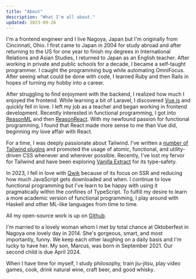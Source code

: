 ```yaml
---
title: "About"
description: "What I'm all about."
updated: 2023-09-26
---
```


I'm a frontend engineer and I live Nagoya, Japan but I'm originally from
Cincinnati, Ohio. I first came to Japan in 2004 for study abroad and after
returning to the US for one year to finish my degrees in International
Relations and Asian Studies, I returned to Japan as an English teacher. After
working in private and public schools for a decade, I became a self-taught
programmer. I caught the programming bug while automating
OmniFocus. After seeing what could be done with code, I learned
Ruby and then Rails in hopes of turning my hobby into a career.

After struggling to find enjoyment with the backend, I realized how much I
enjoyed the frontend. While learning a bit of Laravel, I discovered
[Vue.js](https://vuejs.org) and quickly fell in love. I left my job as a
teacher and began working in frontend development. Recently interested in
functional programming, I got into [ReasonML](https://reasonml.github.io) and
then [ReasonReact](https://reasonml.github.io/reason-react/). With my newfound
passion for functional programming, I found that React made more sense to me
than Vue did, beginning my love affair with React.

For a time, I was deeply passionate about Tailwind. I've written a [number of
Tailwind plugins](https://github.com/brandonpittman/tailwindcss-plugin-fancy)
and promoted the usage of atomic, functional, and utility-driven CSS whenever
and wherever possible. Recently, I've lost my fervor for Tailwind and have been
exploring [Vanilla Extract](http://vanilla-extract.style) for its type-safety.

In 2023, I fell in love with [Qwik](https://qwik.builder.io) because of its focus on SSR and reducing how much JavaScript gets downloaded and when.
I continue to love functional programming but I've learn to be happy with using it pragmatically within the confines of TypeScript.
To fulfill my desire to learn a more academic version of functional programming, I play around with Haskell and other ML-like languages from time to time.

All my open-source work is up on [Github](https://github.com/brandonpittman).

I'm married to a lovely woman whom I met by total chance at Oktoberfest in
Nagoya one lovely day in 2014. She's gorgeous, smart, and most importantly,
funny. We keep each other laughing on a daily basis and I'm lucky to have her.
My son, Marcus, was born in September 2021. Our second child is due April 2024.

When I have time for myself, I study philosophy, train jiu-jitsu, play video
games, cook, drink natural wine, craft beer, and good
whisky.
